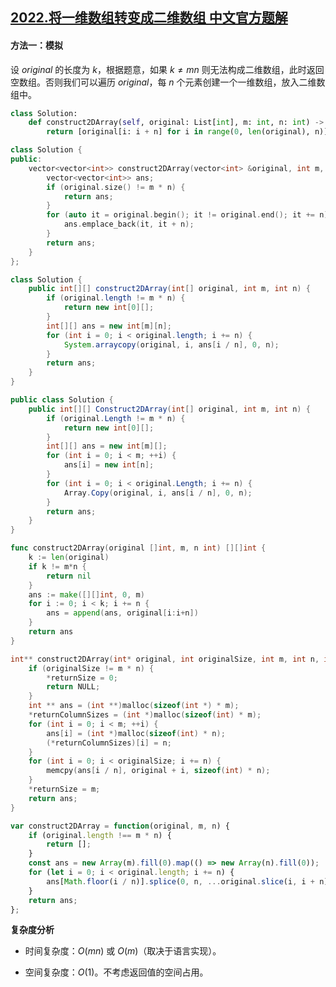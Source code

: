 ## [2022.将一维数组转变成二维数组 中文官方题解](https://leetcode.cn/problems/convert-1d-array-into-2d-array/solutions/100000/jiang-yi-wei-shu-zu-zhuan-bian-cheng-er-zt47o)

#### 方法一：模拟

设 $\textit{original}$ 的长度为 $k$，根据题意，如果 $k\ne mn$ 则无法构成二维数组，此时返回空数组。否则我们可以遍历 $\textit{original}$，每 $n$ 个元素创建一个一维数组，放入二维数组中。

```Python [sol1-Python3]
class Solution:
    def construct2DArray(self, original: List[int], m: int, n: int) -> List[List[int]]:
        return [original[i: i + n] for i in range(0, len(original), n)] if len(original) == m * n else []
```

```C++ [sol1-C++]
class Solution {
public:
    vector<vector<int>> construct2DArray(vector<int> &original, int m, int n) {
        vector<vector<int>> ans;
        if (original.size() != m * n) {
            return ans;
        }
        for (auto it = original.begin(); it != original.end(); it += n) {
            ans.emplace_back(it, it + n);
        }
        return ans;
    }
};
```

```Java [sol1-Java]
class Solution {
    public int[][] construct2DArray(int[] original, int m, int n) {
        if (original.length != m * n) {
            return new int[0][];
        }
        int[][] ans = new int[m][n];
        for (int i = 0; i < original.length; i += n) {
            System.arraycopy(original, i, ans[i / n], 0, n);
        }
        return ans;
    }
}
```

```C# [sol1-C#]
public class Solution {
    public int[][] Construct2DArray(int[] original, int m, int n) {
        if (original.Length != m * n) {
            return new int[0][];
        }
        int[][] ans = new int[m][];
        for (int i = 0; i < m; ++i) {
            ans[i] = new int[n];
        }
        for (int i = 0; i < original.Length; i += n) {
            Array.Copy(original, i, ans[i / n], 0, n);
        }
        return ans;
    }
}
```

```go [sol1-Golang]
func construct2DArray(original []int, m, n int) [][]int {
    k := len(original)
    if k != m*n {
        return nil
    }
    ans := make([][]int, 0, m)
    for i := 0; i < k; i += n {
        ans = append(ans, original[i:i+n])
    }
    return ans
}
```

```C [sol1-C]
int** construct2DArray(int* original, int originalSize, int m, int n, int* returnSize, int** returnColumnSizes){    
    if (originalSize != m * n) {
        *returnSize = 0;
        return NULL;
    }
    int ** ans = (int **)malloc(sizeof(int *) * m);
    *returnColumnSizes = (int *)malloc(sizeof(int) * m);
    for (int i = 0; i < m; ++i) {
        ans[i] = (int *)malloc(sizeof(int) * n);
        (*returnColumnSizes)[i] = n;
    }
    for (int i = 0; i < originalSize; i += n) {
        memcpy(ans[i / n], original + i, sizeof(int) * n);
    }
    *returnSize = m;
    return ans;
}
```

```JavaScript [sol1-JavaScript]
var construct2DArray = function(original, m, n) {
    if (original.length !== m * n) {
        return [];
    }
    const ans = new Array(m).fill(0).map(() => new Array(n).fill(0));
    for (let i = 0; i < original.length; i += n) {
        ans[Math.floor(i / n)].splice(0, n, ...original.slice(i, i + n)) 
    }
    return ans;
};
```

**复杂度分析**

- 时间复杂度：$O(mn)$ 或 $O(m)$（取决于语言实现）。

- 空间复杂度：$O(1)$。不考虑返回值的空间占用。